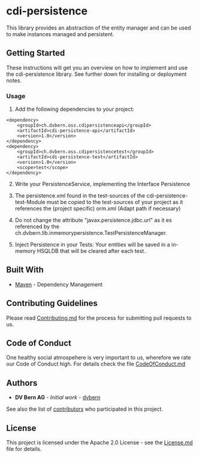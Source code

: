 # cdi-persistence

This library provides an abstraction of the entity manager and can be used to make instances managed and persistent.

## Getting Started

These instructions will get you an overview on how to implement and use the cdi-persistence library. See further down for installing or deployment notes.

### Usage

<What things you need to install the software and how to install them>

1. Add the following dependencies to your project:
```
<dependency>
	<groupId>ch.dvbern.oss.cdipersistenceapi</groupId>
	<artifactId>cdi-persistence-api</artifactId>
	<version>1.0</version>
</dependency>
<dependency>
	<groupId>ch.dvbern.oss.cdipersistencetest</groupId>
	<artifactId>cdi-persistence-test</artifactId>
	<version>1.0</version>
	<scope>test</scope>
</dependency>
```
2. Write your PersistenceService, implementing the Interface Persistence

3. The persistence.xml found in the test-sources of the cdi-persistence-test-Module must be copied to the test-sources of your project as it references the (project specific) orm.xml (Adapt path if necessary)

4. Do not change the attribute "javax.persistence.jdbc.url" as it es referenced by the ch.dvbern.lib.inmemorypersistence.TestPersistenceManager.

5. Inject Persistence in your Tests: Your entities will be saved in a in-memory HSQLDB that will be cleared after each test.

## Built With

* [Maven](https://maven.apache.org/) - Dependency Management


## Contributing Guidelines

Please read [Contributing.md](CONTRIBUTING.md) for the process for submitting pull requests to us.

## Code of Conduct

One healthy social atmospehere is very important to us, wherefore we rate our Code of Conduct high. For details check the file [CodeOfConduct.md](CODE_OF_CONDUCT.md)

## Authors

* **DV Bern AG** - *Initial work* - [dvbern](https://github.com/dvbern)

See also the list of [contributors](https://github.com/dvbern/cdi-persistence/contributors) who participated in this project.

## License

This project is licensed under the Apache 2.0 License - see the [License.md](LICENSE.md) file for details.

